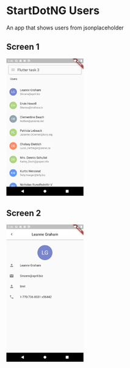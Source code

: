 # StartDotNG Users
An app that shows users from jsonplaceholder

## Screen 1

<div style = "width:40%">

![screen 1](assets/screen1.png)
</div>

## Screen 2
<div style = "width:40%">

![screen 2](assets/screen2.png)
</div>